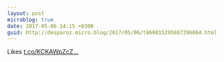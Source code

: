 ```yaml
---
layout: post
microblog: true
date: 2017-05-06 14:15 +0300
guid: http://desparoz.micro.blog/2017/05/06/t860815295887396864.html
---
```

Likes [t.co/KCKAWpZcZ...](https://t.co/KCKAWpZcZz.)
